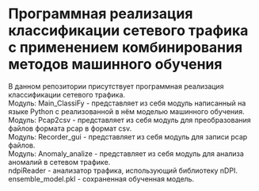 # Программная реализация классификации сетевого трафика с применением комбинирования методов машинного обучения
В данном репозитории присутствует программная реализация классификации сетевого трафика.\
Модуль: Main_ClassiFy - представляет из себя модуль написанный на языке Python с реализованной в нём моделью машинного обучения.\
Модуль: Pcap2csv - представляет из себя модуль для преобразования файлов формата pcap в формат csv.\
Модуль: Recorder_gui - представляет из себя модуль для записи pcap файлов.\
Модуль: Anomaly_analize - представляет из себя модуль для анализа аномалий в сетевом трафике.\
ndpiReader - анализатор трафика, использующий библиотеку nDPI.\
ensemble_model.pkl - сохраненная обученная модель.
